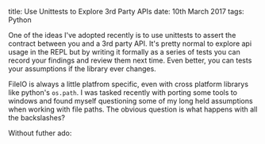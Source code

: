 title: Use Unittests to Explore 3rd Party APIs
date: 10th March 2017
tags: Python

One of the ideas I've adopted recently is to use unittests to assert the contract between you and a 3rd party API.
It's pretty normal to explore api usage in the REPL but by writing it formally as a series of tests you can record
your findings and review them next time. Even better, you can tests your assumptions if the library ever changes.

FileIO is always a little platfrom specific, even with cross platform librarys like
python's ```os.path```. I was tasked recently with porting some tools to windows and found myself
questioning some of my long held assumptions when working with file paths. The obvious question
is what happens with all the backslashes?

Without futher ado:

<script src="https://gist.github.com/ash30/cb2e77610bfbd789767ff9eb3ee2d599.js"></script>
